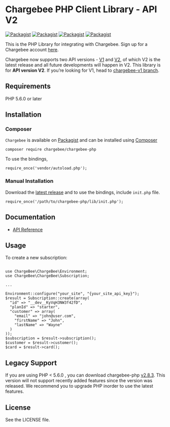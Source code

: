 # Chargebee PHP Client Library - API V2

[![Packagist](https://img.shields.io/packagist/v/chargebee/chargebee-php.svg?maxAge=2592000)](https://packagist.org/packages/chargebee/chargebee-php)
[![Packagist](https://img.shields.io/packagist/dt/chargebee/chargebee-php.svg?maxAge=2592000)](https://packagist.org/packages/chargebee/chargebee-php/stats)
[![Packagist](https://img.shields.io/packagist/dm/chargebee/chargebee-php.svg?maxAge=2592000)](https://packagist.org/packages/chargebee/chargebee-php/stats)
[![Packagist](https://img.shields.io/packagist/l/chargebee/chargebee-php.svg?maxAge=2592000)](https://packagist.org/packages/chargebee/chargebee-php)

This is the PHP Library for integrating with Chargebee. Sign up for a Chargebee account [here](https://www.chargebee.com).

Chargebee now supports two API versions - [V1](https://apidocs.chargebee.com/docs/api/v1) and [V2](https://apidocs.chargebee.com/docs/api), of which V2 is the latest release and all future developments will happen in V2. This library is for <b>API version V2</b>. If you’re looking for V1, head to [chargebee-v1 branch](https://github.com/chargebee/chargebee-php/tree/chargebee-v1).

## Requirements

PHP 5.6.0 or later

## Installation

### Composer
```Chargebee``` is available on [Packagist](https://packagist.org/packages/chargebee/chargebee-php) and can be installed using [Composer](https://getcomposer.org/)

<pre><code>composer require chargebee/chargebee-php</code></pre>

To use the bindings, 
<pre><code>require_once('vendor/autoload.php');</code></pre>

### Manual Installation
Download the [latest release](https://github.com/chargebee/chargebee-php/releases) and to use the bindings, include 
<code>init.php</code> file. 
<pre><code>require_once('/path/to/chargebee-php/lib/init.php');</code></pre>

## Documentation

* <a href="https://apidocs.chargebee.com/docs/api?lang=php" target="_blank">API Reference</a>

## Usage

To create a new subscription:

<pre><code>
use ChargeBee\ChargeBee\Environment;
use ChargeBee\ChargeBee\Subscription;

...

Environment::configure("your_site", "{your_site_api_key}");
$result = Subscription::create(array(
  "id" => "__dev__KyVqH3NW3f42fD",
  "planId" => "starter",
  "customer" => array(
    "email" => "john@user.com",
    "firstName" => "John",
    "lastName" => "Wayne"
  )
));
$subscription = $result->subscription();
$customer = $result->customer();
$card = $result->card();
</code></pre>

## Legacy Support

If you are using PHP < 5.6.0 , you can download chargebee-php [v2.8.3](https://github.com/chargebee/chargebee-php/tree/v2.8.3). This version will not support recently added features since the version was released. We recommend you to upgrade PHP inorder to use the latest features. 
## License

See the LICENSE file.

